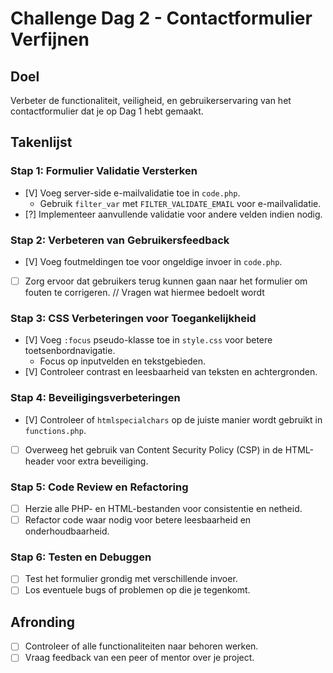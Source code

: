 # Challenge Dag 2 - Contactformulier Verfijnen

## Doel
Verbeter de functionaliteit, veiligheid, en gebruikerservaring van het contactformulier dat je op Dag 1 hebt gemaakt.

## Takenlijst

### Stap 1: Formulier Validatie Versterken
- [V] Voeg server-side e-mailvalidatie toe in `code.php`.
  - Gebruik `filter_var` met `FILTER_VALIDATE_EMAIL` voor e-mailvalidatie.
- [?] Implementeer aanvullende validatie voor andere velden indien nodig.

### Stap 2: Verbeteren van Gebruikersfeedback
- [V] Voeg foutmeldingen toe voor ongeldige invoer in `code.php`.
- [ ] Zorg ervoor dat gebruikers terug kunnen gaan naar het formulier om fouten te corrigeren. // Vragen wat hiermee bedoelt wordt

### Stap 3: CSS Verbeteringen voor Toegankelijkheid
- [V] Voeg `:focus` pseudo-klasse toe in `style.css` voor betere toetsenbordnavigatie.
  - Focus op inputvelden en tekstgebieden.
- [V] Controleer contrast en leesbaarheid van teksten en achtergronden.

### Stap 4: Beveiligingsverbeteringen
- [V] Controleer of `htmlspecialchars` op de juiste manier wordt gebruikt in `functions.php`.
- [ ] Overweeg het gebruik van Content Security Policy (CSP) in de HTML-header voor extra beveiliging.

### Stap 5: Code Review en Refactoring
- [ ] Herzie alle PHP- en HTML-bestanden voor consistentie en netheid.
- [ ] Refactor code waar nodig voor betere leesbaarheid en onderhoudbaarheid.

### Stap 6: Testen en Debuggen
- [ ] Test het formulier grondig met verschillende invoer.
- [ ] Los eventuele bugs of problemen op die je tegenkomt.

## Afronding
- [ ] Controleer of alle functionaliteiten naar behoren werken.
- [ ] Vraag feedback van een peer of mentor over je project.

